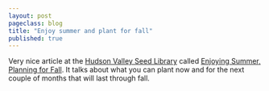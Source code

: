 ```yaml
---
layout: post
pageclass: blog
title: "Enjoy summer and plant for fall"
published: true
---
```

Very nice article at the [Hudson Valley Seed Library](http://www.seedlibrary.org/) called [Enjoying Summer, Planning for Fall](http://www.seedlibrary.org/wp/enjoying-the-summer-planning-for-fall). It talks about what you can plant now and for the next couple of months that will last through fall.
